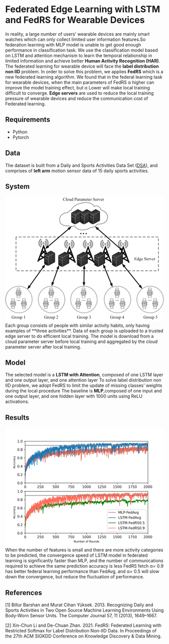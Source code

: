 # Federated Edge Learning with LSTM and FedRS for Wearable Devices

In reality, a large number of users' wearable devices are mainly smart watches which can only collect limited user information features.So federation learning with MLP model is unable to get good enough performance in classification task. We use the classification model based on LSTM and attention mechanism to learn the temporal relationship in limited information and achieve better **Human Activity Recognition (HAR)**.
The federated learning for wearable device will face the **label distribution non IID** problem. In order to solve this problem, we applies **FedRS** which is a new federated learning algorithm. We found that in the federal learning task for wearable devices, when the main parameters of FedRS α higher can improve the model training effect, but α Lower will make local training difficult to converge.
**Edge servers** are used to reduce the local training pressure of wearable devices and reduce the communication cost of Federated learning.



## Requirements

+ Python
+ Pytorch



## Data

The dataset is built from a Daily and Sports Activities Data Set ([DSA](https://archive.ics.uci.edu/ml/datasets/Daily+and+Sports+Activities)), and comprises of **left arm** motion sensor data of 15 daily sports activities.



## System

<img src="https://github.com/rhqaq/Federated-Edge-Learning-on-Wearable-Devices/blob/master/figures/wearableFLSys-alls.png?raw=true" alt="alt text" style="zoom:50%;" />
Each group consists of people with similar activity habits, only having examples of **three activities**.
Data of each group is uploaded to a trusted edge server to do efficient local training.
The model is download from a cloud parameter server before local training and aggregated by the cloud parameter server after local training.



## Model

The selected model is a **LSTM with Attention**, composed of one LSTM layer and one output layer, and one attention layer 
To solve label distribution non IID problem, we adopt FedRS to limit the update of missing classes’ weights during the local procedure
The baseline is **MLP**,composed of one input and one output layer, and one hidden layer with 1000 units using ReLU activations.



## Results

<img src="https://github.com/rhqaq/Federated-Edge-Learning-on-Wearable-Devices/blob/master/figures/all.png?raw=true" alt="alt text" style="zoom:50%;" />
When the number of features is small and there are more activity categories to be predicted, the convergence speed of LSTM model in federated learning is significantly faster than MLP, and the number of communications required to achieve the same prediction accuracy is less
FedRS fetch α= 0.9 has better federal learning performance than FedAvg, and α= 0.5 will slow down the convergence, but reduce the fluctuation of performance.



## References

[1] Billur Barshan and Murat Cihan Yüksek. 2013. Recognizing Daily and Sports Activities in Two Open Source Machine Learning Environments Using Body-Worn Sensor Units. The Computer Journal 57, 11 (2013), 1649–1667. 

[2] Xin-Chun Li and De-Chuan Zhan. 2021. FedRS: Federated Learning with Restricted Softmax for Label Distribution Non-IID Data. In Proceedings of the 27th ACM SIGKDD Conference on Knowledge Discovery & Data Mining.



